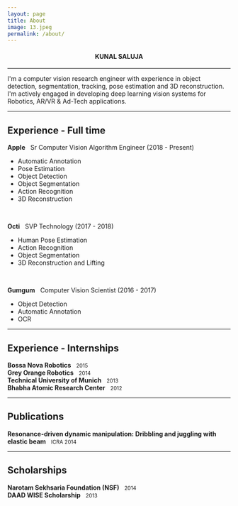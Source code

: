 ```yaml
---
layout: page
title: About
image: 13.jpeg
permalink: /about/
---
```

#### <center>KUNAL SALUJA</center>
---
I'm a computer vision research engineer with experience in object detection, segmentation, tracking, pose estimation and 3D reconstruction. I'm actively engaged in developing deep learning vision systems for Robotics, AR/VR & Ad-Tech applications.

---

## Experience - Full time

<b>Apple</b> &nbsp;  Sr Computer Vision Algorithm Engineer (2018 - Present) 

* Automatic Annotation
* Pose Estimation
* Object Detection
* Object Segmentation
* Action Recognition
* 3D Reconstruction

<br>

<b>Octi</b> &nbsp; SVP Technology (2017 - 2018)

* Human Pose Estimation
* Action Recognition
* Object Segmentation
* 3D Reconstruction and Lifting

<br>

<b>Gumgum</b> &nbsp; Computer Vision Scientist (2016 - 2017)

* Object Detection
* Automatic Annotation
* OCR

---

## Experience - Internships

<b>Bossa Nova Robotics</b> &nbsp; <small> 2015 </small>
<br>
<b>Grey Orange Robotics</b> &nbsp; <small> 2014 </small>
<br>
<b>Technical University of Munich</b> &nbsp; <small> 2013 </small>
<br>
<b>Bhabha Atomic Research Center</b> &nbsp; <small> 2012 </small>


---

## Publications

<b>Resonance-driven dynamic manipulation: Dribbling and juggling with elastic beam</b> &nbsp; <small> ICRA 2014 </small>


---

## Scholarships

<b>Narotam Sekhsaria Foundation (NSF)</b> &nbsp; <small> 2014 </small>
<br>
<b>DAAD WISE Scholarship</b> &nbsp; <small> 2013 </small>

